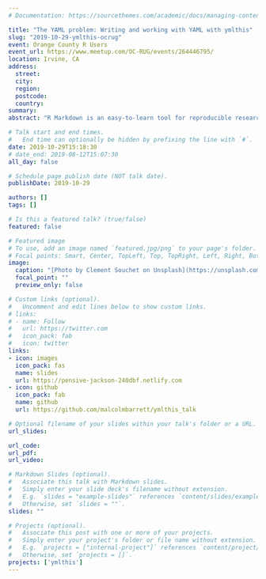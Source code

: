 ```yaml
---
# Documentation: https://sourcethemes.com/academic/docs/managing-content/

title: "The YAML problem: Writing and working with YAML with ymlthis"
slug: "2019-10-29-ymlthis-ocrug"
event: Orange County R Users 
event_url: https://www.meetup.com/OC-RUG/events/264446795/
location: Irvine, CA
address:
  street:
  city:
  region:
  postcode:
  country:
summary:
abstract: "R Markdown is an easy-to-learn tool for reproducible research. Many people, however, bump into problems using YAML, the language that specifies metadata for R Markdown documents. ymlthis makes it easy to write valid YAML by handling the syntax and documenting the majority of YAML fields in one place. ymlthis will help you write metadata for R Markdown, bookdown, blogdown, and more. Let the Shiny add-in create a new R Markdown file for you or work with YAML and R Markdown files directly. ymlthis finally gives you a workflow that is better than trying to find and paste the YAML from the last R Markdown document you used."

# Talk start and end times.
#   End time can optionally be hidden by prefixing the line with `#`.
date: 2019-10-29T15:18:30
# date_end: 2019-08-12T15:07:30
all_day: false

# Schedule page publish date (NOT talk date).
publishDate: 2019-10-29

authors: []
tags: []

# Is this a featured talk? (true/false)
featured: false

# Featured image
# To use, add an image named `featured.jpg/png` to your page's folder. 
# Focal points: Smart, Center, TopLeft, Top, TopRight, Left, Right, BottomLeft, Bottom, BottomRight.
image:
  caption: "[Photo by Clement Souchet on Unsplash](https://unsplash.com/photos/6LrVeZ8iKkA)"
  focal_point: ""
  preview_only: false

# Custom links (optional).
#   Uncomment and edit lines below to show custom links.
# links:
# - name: Follow
#   url: https://twitter.com
#   icon_pack: fab
#   icon: twitter
links:
- icon: images
  icon_pack: fas
  name: slides
  url: https://pensive-jackson-240dbf.netlify.com
- icon: github
  icon_pack: fab
  name: github
  url: https://github.com/malcolmbarrett/ymlthis_talk

# Optional filename of your slides within your talk's folder or a URL.
url_slides:

url_code:
url_pdf:
url_video:

# Markdown Slides (optional).
#   Associate this talk with Markdown slides.
#   Simply enter your slide deck's filename without extension.
#   E.g. `slides = "example-slides"` references `content/slides/example-slides.md`.
#   Otherwise, set `slides = ""`.
slides: ""

# Projects (optional).
#   Associate this post with one or more of your projects.
#   Simply enter your project's folder or file name without extension.
#   E.g. `projects = ["internal-project"]` references `content/project/deep-learning/index.md`.
#   Otherwise, set `projects = []`.
projects: ['ymlthis']
---
```

